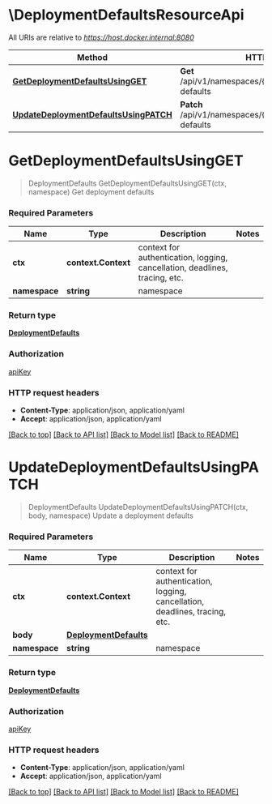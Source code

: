 # \DeploymentDefaultsResourceApi

All URIs are relative to *https://host.docker.internal:8080*

Method | HTTP request | Description
------------- | ------------- | -------------
[**GetDeploymentDefaultsUsingGET**](DeploymentDefaultsResourceApi.md#GetDeploymentDefaultsUsingGET) | **Get** /api/v1/namespaces/{namespace}/deployment-defaults | Get deployment defaults
[**UpdateDeploymentDefaultsUsingPATCH**](DeploymentDefaultsResourceApi.md#UpdateDeploymentDefaultsUsingPATCH) | **Patch** /api/v1/namespaces/{namespace}/deployment-defaults | Update a deployment defaults


# **GetDeploymentDefaultsUsingGET**
> DeploymentDefaults GetDeploymentDefaultsUsingGET(ctx, namespace)
Get deployment defaults

### Required Parameters

Name | Type | Description  | Notes
------------- | ------------- | ------------- | -------------
 **ctx** | **context.Context** | context for authentication, logging, cancellation, deadlines, tracing, etc.
  **namespace** | **string**| namespace | 

### Return type

[**DeploymentDefaults**](DeploymentDefaults.md)

### Authorization

[apiKey](../README.md#apiKey)

### HTTP request headers

 - **Content-Type**: application/json, application/yaml
 - **Accept**: application/json, application/yaml

[[Back to top]](#) [[Back to API list]](../README.md#documentation-for-api-endpoints) [[Back to Model list]](../README.md#documentation-for-models) [[Back to README]](../README.md)

# **UpdateDeploymentDefaultsUsingPATCH**
> DeploymentDefaults UpdateDeploymentDefaultsUsingPATCH(ctx, body, namespace)
Update a deployment defaults

### Required Parameters

Name | Type | Description  | Notes
------------- | ------------- | ------------- | -------------
 **ctx** | **context.Context** | context for authentication, logging, cancellation, deadlines, tracing, etc.
  **body** | [**DeploymentDefaults**](DeploymentDefaults.md)|  | 
  **namespace** | **string**| namespace | 

### Return type

[**DeploymentDefaults**](DeploymentDefaults.md)

### Authorization

[apiKey](../README.md#apiKey)

### HTTP request headers

 - **Content-Type**: application/json, application/yaml
 - **Accept**: application/json, application/yaml

[[Back to top]](#) [[Back to API list]](../README.md#documentation-for-api-endpoints) [[Back to Model list]](../README.md#documentation-for-models) [[Back to README]](../README.md)

